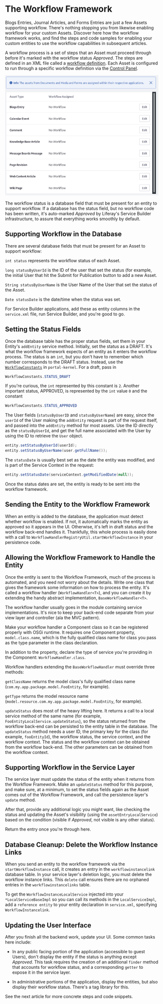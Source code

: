 # The Workflow Framework

Blogs Entries, Journal Articles, and Forms Entries are just a few Assets
supporting workflow. There's nothing stopping you from likewise enabling
workflow for your custom Assets. Discover here how the workflow framework
works, and find the steps and code samples for enabling your custom entities to
use the workflow capabilities in subsequent articles.

A workflow process is a set of steps that an Asset must proceed through before
it's marked with the workflow status _Approved_. The steps are defined in an XML file
called a
[workflow definition](/7-2/reference/-/knowledge_base/reference/crafting-xml-workflow-definitions).
Each Asset is configured to run through a specific workflow definition via the
[Control Panel](/7-2/user/-/knowledge_base/user/workflow).

![Figure x: Enable workflow on your custom Asset, and it can be sent through a workflow process just like a native Asset.](../../images/workflow-configuration.png)

The workflow status is a database field that must be present for an entity to
support workflow. If a database has the status field, but no workflow code has
been written, it's auto-marked _Approved_ by Liferay's Service Builder
infrastructure, to assure that everything works smoothly by default.

## Supporting Workflow in the Database

There are several database fields that must be present for an Asset to support
workflow:

`int status` represents the workflow status of each Asset.

`long statusByUserId` is the ID of the user that set the status (for example,
the initial User that hit the Submit for Publication button to add a new
Asset.

`String statusByUserName` is the User Name of the User that set the status of
the Asset.

`Date statusDate` is the date/time when the status was set.

For Service Builder applications, add these as entity columns in the
`service.xml` file, run Service Builder, and you're good to go.

## Setting the Status Fields

Once the database table has the proper status fields, set them in your Entity's
`addEntity` service method. Initially, set the status as a DRAFT.  It's what
the workflow framework expects of an entity as it enters the workflow process.
The status is an `int`, but you don't have to remember which number corresponds
to the DRAFT status. Instead, use the
[`WorkflowConstants`](https://github.com/liferay/liferay-portal/blob/7.2.x/portal-kernel/src/com/liferay/portal/kernel/workflow/WorkflowConstants.java)
in `portal-kernel`. For a draft, pass in

```java
WorkflowConstants.STATUS_DRAFT
```
If you're curious, the `int` represented by this constant is `2`. Another
important status, APPROVED, is represented by the `int` value `0` and the constant

```java
WorkflowConstants.STATUS_APPROVED
```

The User fields (`statusByUserID` and `statusByUserName`) are easy, since the
`userId` of the User making the `addEntity` request is part of the request
itself, and passed into the `addEntity` method for most assets. Use the ID
directly as the `statusByUserId`, and get the full name associated with the User
by using the ID to retrieve the `User` object.

```java
entity.setStatusByUserId(userId);
entity.setStatusByUserName(user.getFullName());
```

The `statusDate` is usually best set as the date the entity was modified, and
is part of the Service Context in the request:

```java
entity.setStatusDate(serviceContext.getModifiedDate(null));
```

Once the status dates are set, the entity is ready to be sent into the workflow
framework.

## Sending the Entity to the Workflow Framework

When an entity is added to the database, the application must detect whether
workflow is enabled. If not, it automatically marks the entity as approved so it
appears in the UI. Otherwise, it's left in draft status and the workflow
back-end handles it. Thankfully, this whole process is easily done with a call
to `WorkflowHandlerRegistryUtil.startWorkflowInstance` in your persistence code.

## Allowing the Workflow Framework to Handle the Entity

Once the entity is sent to the Workflow Framework, much of the process is
automated, and you need not worry about the details. Write one class that gives
the framework some information on how to process the entity. It's called a
workflow handler (`WorkflowHandler<T>`), and you can create it by extending the
handy abstract implementation, `BaseWorkflowHandler<T>`.

The workflow handler usually goes in the module containing service
implementations. It's nice to keep your back-end code separate from your view
layer and controller (ala the MVC pattern).

Make your workflow handler a Component class so it can be registered properly
with OSGi runtime. It requires one Component property, `model.class.name`, which
is the fully qualified class name for class you pass as the type parameter in
the class declaration.

In addition to the property, declare the type of service you're providing in the
Component: `WorkflowHandler.class`.

Workflow handlers extending the `BaseWorkflowHandler` must override three methods:

`getClassName` returns the model class's fully qualified class name
(`com.my.app.package.model.FooEntity`, for example).

`getType` returns the model resource name
(`model.resource.com.my.app.package.model.FooEntity`, for example).

`updateStatus` does most of the heavy lifting here. It returns a call to a local
service method of the same name (for example,
`FooEntityLocalService.updateStatus`), so the status returned from the workflow
back-end can be persisted to the entity table in the database. The
`updateStatus` method needs a user ID, the primary key for the class (for
example, `fooEntityId`), the workflow status, the service context, and the
workflow context. The status and the workflow context can be obtained from the
workflow back-end. The other parameters can be obtained from the workflow
context.

## Supporting Workflow in the Service Layer

The service layer must update the status of the entity when it returns from the
Workflow Framework. Make an `updateStatus` method for this purpose, and make
sure, at a minimum, to set the status fields again as the Asset comes out of the
Workflow Framework, and call the persistence layer's `update` method.

After that, provide any additional logic you might want, like checking the
status and updating the Asset's visibility (using the `assetEntryLocalService`)
based on the condition (visible if _Approved_, not visible is any other status).

<!--
Other Workflow Considerations in the Service Layer

**Blogs Entries, accounting for scheduled publication:**
[BlogsEntryLocalServiceImpl#updateStatus](https://github.com/liferay/liferay-portal/blob/7.2.x/modules/apps/blogs/blogs-service/src/main/java/com/liferay/blogs/service/impl/BlogsEntryLocalServiceImpl.java#L1505)

Asset

Social

Stats (Blogs)

Trash

Journal,
[JournalArticleLocalServiceImpl#updateStatus](https://github.com/liferay/liferay-portal/blob/7.2.x/modules/apps/journal/journal-service/src/main/java/com/liferay/journal/service/impl/JournalArticleLocalServiceImpl.java#L6530)


Email

Subscriptions
-->

Return the entry once you're through here.

## Database Cleanup: Delete the Workflow Instance Links

When you send an entity to the workflow framework via the
`startWorkflowInstance` call, it creates an entry in the `workflowinstancelink`
database table. In your service layer's deletion logic, you must delete the
workflow instance links. This `delete` call ensures there are no orphaned
entries in the `workflowinstancelinks` table.

To get the `WorkflowInstanceLocalService` injected into your
`*LocalServiceBaseImpl` so you can call its methods in the `LocalServiceImpl`,
add a `reference entity` to your entity declaration in `service.xml`, specifying
`WorkflowInstancelink`.

## Updating the User Interface

After you finish all the backend work, update your UI. Some common tasks here
include:

- In any public facing portion of the application (accessible to guest Users),
    don't display the entity if the status is anything except _Approved_. This
    task requires the creation of an additional `finder` method that accounts
    for workflow status, and a corresponding `getter` to expose it in the service
    layer.

- In administrative portions of the application, display the entities, but also
    display their workflow status. There's a tag library for this.

See the next article for more concrete steps and code snippets.